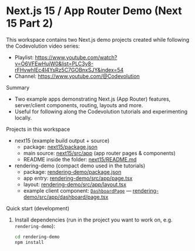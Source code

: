 # Next.js 15 / App Router Demo (Next 15 Part 2)

This workspace contains two Next.js demo projects created while following the Codevolution video series:
- Playlist: https://www.youtube.com/watch?v=O6VFEwHujW0&list=PLC3y8-rFHvwhIEc4I4YsRz5C7GOBnxSJY&index=54  
- Channel: https://www.youtube.com/@Codevolution

Summary
- Two example apps demonstrating Next.js (App Router) features, server/client components, routing, layouts and more.
- Useful for following along the Codevolution tutorials and experimenting locally.

Projects in this workspace
- next15 (example build output + source)
  - package: [next15/package.json](next15/package.json)
  - main source: [next15/src/app](next15/src/app) (app router pages & components)
  - README inside the folder: [next15/README.md](next15/README.md)
- rendering-demo (compact demo used in the tutorials)
  - package: [rendering-demo/package.json](rendering-demo/package.json)
  - app entry: [rendering-demo/src/app/page.tsx](rendering-demo/src/app/page.tsx)
  - layout: [rendering-demo/src/app/layout.tsx](rendering-demo/src/app/layout.tsx)
  - example client component: [`DashboardPage`](rendering-demo/src/app/dashboard/page.tsx) — [rendering-demo/src/app/dashboard/page.tsx](rendering-demo/src/app/dashboard/page.tsx)

Quick start (development)
1. Install dependencies (run in the project you want to work on, e.g. `rendering-demo`):
   ```sh
   cd rendering-demo
   npm install
